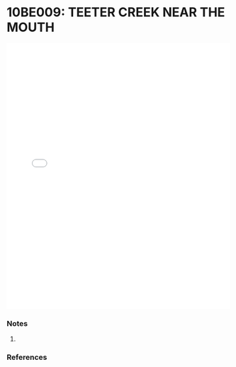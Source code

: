 # 10BE009: TEETER CREEK NEAR THE MOUTH

<iframe src="/_static/stations/10BE009_fdc.html" width="100%" height="600" frameborder="0"></iframe>

### Notes
1. 

### References

